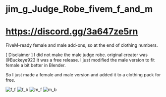 # jim_g_Judge_Robe_fivem_f_and_m
# https://discord.gg/3a647ze5rn
FiveM-ready female and male add-ons, so at the end of clothing numbers.

[ Disclaimer ] I did not make the male judge robe. original creater was @Buckeye923 it was a free release. 
I just modified the male version to fit female a bit better in Blender.

So I just made a female and male version and added it to a clothing pack for free.

![f_f](https://github.com/jimgordon20/jim_g_Judge_Robe_fivem_f_and_m/assets/110393030/14a6ac89-b99c-445f-8e11-4705d9ad4c86)
![f_b](https://github.com/jimgordon20/jim_g_Judge_Robe_fivem_f_and_m/assets/110393030/b8b60936-1520-4f0d-9cf1-d4d7cc0c7c27)
![m_f](https://github.com/jimgordon20/jim_g_Judge_Robe_fivem_f_and_m/assets/110393030/eb9471c9-2a1d-4819-8c56-b2f991a8e3b7)
![m_b](https://github.com/jimgordon20/jim_g_Judge_Robe_fivem_f_and_m/assets/110393030/20e294d9-73e3-402f-a396-aed77cc4a95e)
